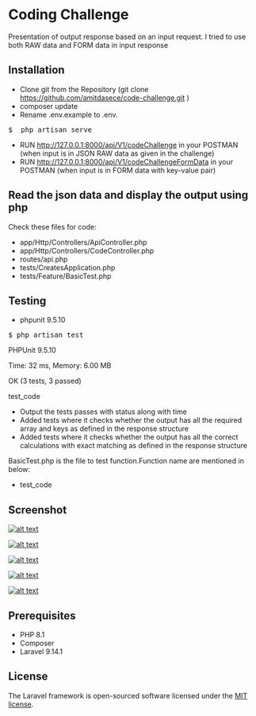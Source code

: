 <h1 dir="auto" data-sourcepos="1:1-1:23">Coding Challenge</h1>
<p dir="auto" data-sourcepos="2:1-2:62">Presentation of output response based on an input request. I tried to use both RAW data and FORM data in input response </p>
<h2 dir="auto" data-sourcepos="26:1-26:15"> <a aria-hidden="true" href="#installation" id="user-content-installation"></a>Installation</h2>
<ul dir="auto" data-sourcepos="28:1-34:78">
  <li data-sourcepos="28:1-29:1">Clone git from the Repository (git clone <a rel="nofollow noreferrer noopener" href="https://github.com/amitdasece/code-challenge.git">https://github.com/amitdasece/code-challenge.git</a> )</li>
  <li data-sourcepos="30:1-30:17">composer update</li>
  <li data-sourcepos="31:1-31:70">Rename .env.example to .env.</li>
</ul>
<div>
  <pre lang="plaintext" data-sourcepos="35:1-40:3"><span lang="plaintext" id="LC1">$ </span><span lang="plaintext" id="LC4"> php artisan serve</span></pre>
</div>
<ul dir="auto" data-sourcepos="41:1-42:0">
  <li data-sourcepos="41:1-42:0">RUN <a rel="nofollow noreferrer noopener" href="http://127.0.0.1:8000/api/codeChallenge">http://127.0.0.1:8000/api/V1/codeChallenge</a> in your POSTMAN (when input is in JSON RAW data as given in the challenge) </li>
  <li>RUN <a rel="nofollow noreferrer noopener" href="http://127.0.0.1:8000/api/codeChallengeFormData">http://127.0.0.1:8000/api/V1/codeChallengeFormData</a> in your POSTMAN (when input is in FORM data with key-value pair) </li>
</ul>

<h2 dir="auto" data-sourcepos="12:1-12:59"> <a aria-hidden="true" href="#read-the-json-data-and-save-it-to-the-database-using-php" id="user-content-read-the-json-data-and-save-it-to-the-database-using-php"></a>Read the json data and display the output using php</h2>
<p dir="auto" data-sourcepos="14:1-15:39">Check these files for code:  </p>
<ul dir="auto" data-sourcepos="145:1-15:39">
<li data-sourcepos="16:1-15:39">app/Http/Controllers/ApiController.php</li>
<li>app/Http/Controllers/CodeController.php</li>
<li>routes/api.php</li>
<li>tests/CreatesApplication.php</li>
<li>tests/Feature/BasicTest.php</li>
</ul>

<h2 dir="auto" data-sourcepos="43:1-43:10"> <a aria-hidden="true" href="#testing" id="user-content-testing"></a>Testing</h2>
<ul dir="auto" data-sourcepos="45:1-46:0">
  <li data-sourcepos="45:1-46:0">phpunit 9.5.10</li>
</ul>
<div>
  <pre lang="plaintext" data-sourcepos="47:1-49:3"><span lang="plaintext" id="LC1">$ php artisan test</span></pre>
</div>
<p dir="auto" data-sourcepos="51:1-51:53">PHPUnit 9.5.10</p>
<p dir="auto" data-sourcepos="53:1-53:28">Time: 32 ms, Memory: 6.00 MB</p>
<p dir="auto" data-sourcepos="55:1-55:26">OK (3 tests, 3 passed)</p>
<p dir="auto" data-sourcepos="55:1-55:26">test_code</p>
<ul dir="auto" data-sourcepos="59:1-62:0">
<li data-sourcepos="55:1-55:26">Output the tests passes with status along with time</li>
<li>Added tests where it checks whether the output has all the required array and keys as defined in the response structure</li>
<li>Added tests where it checks whether the output has all the correct calculations with exact matching as defined in the response structure</li>
</ul>
<p dir="auto" data-sourcepos="57:1-57:91">BasicTest.php is the file to test function.Function name are mentioned in below:</p>
<ul dir="auto" data-sourcepos="59:1-62:0">
  <li data-sourcepos="59:1-59:21">test_code</li>
</ul>
<h2 dir="auto" data-sourcepos="8:1-8:13"> <a aria-hidden="true" href="#screenshot" id="user-content-screenshot"></a>Screenshot</h2>
<p dir="auto" data-sourcepos="10:1-10:103"><a data-canonical-src="https://github.com/amitdasece/code-challenge/blob/main/raw_data_postman_request.png" rel="nofollow noreferrer noopener" href="https://github.com/amitdasece/code-challenge/blob/main/raw_data_postman_request.png"><img decoding="async" data-canonical-src="https://github.com/amitdasece/code-challenge/blob/main/raw_data_postman_request.png" alt="alt text" src="https://github.com/amitdasece/code-challenge/blob/main/raw_data_postman_request.png" loading="lazy"></a></p>
<p dir="auto" data-sourcepos="10:1-10:103"><a data-canonical-src="https://github.com/amitdasece/code-challenge/blob/main/raw_data_postman_response.png" rel="nofollow noreferrer noopener" href="https://github.com/amitdasece/code-challenge/blob/main/raw_data_postman_response.png"><img decoding="async" data-canonical-src="https://github.com/amitdasece/code-challenge/blob/main/raw_data_postman_response.png" alt="alt text" src="https://github.com/amitdasece/code-challenge/blob/main/raw_data_postman_response.png" loading="lazy"></a></p>
<p dir="auto" data-sourcepos="10:1-10:103"><a data-canonical-src="https://github.com/amitdasece/code-challenge/blob/main/form_data_postman_request.png" rel="nofollow noreferrer noopener" href="https://github.com/amitdasece/code-challenge/blob/main/form_data_postman_request.png"><img decoding="async" data-canonical-src="https://github.com/amitdasece/code-challenge/blob/main/form_data_postman_request.png" alt="alt text" src="https://github.com/amitdasece/code-challenge/blob/main/form_data_postman_request.png" loading="lazy"></a></p>
<p dir="auto" data-sourcepos="10:1-10:103"><a data-canonical-src="https://github.com/amitdasece/code-challenge/blob/main/form_data_postman_response.png" rel="nofollow noreferrer noopener" href="https://github.com/amitdasece/code-challenge/blob/main/form_data_postman_response.png"><img decoding="async" data-canonical-src="https://github.com/amitdasece/code-challenge/blob/main/form_data_postman_response.png" alt="alt text" src="https://github.com/amitdasece/code-challenge/blob/main/form_data_postman_response.png" loading="lazy"></a></p>
<p dir="auto" data-sourcepos="10:1-10:103"><a data-canonical-src="https://github.com/amitdasece/code-challenge/blob/main/unitTesting.png" rel="nofollow noreferrer noopener" href="https://github.com/amitdasece/code-challenge/blob/main/unitTesting.png"><img decoding="async" data-canonical-src="https://github.com/amitdasece/code-challenge/blob/main/unitTesting.png" alt="alt text" src="https://github.com/amitdasece/code-challenge/blob/main/unitTesting.png" loading="lazy"></a></p>

<h2 dir="auto" data-sourcepos="17:1-17:16"> <a aria-hidden="true" href="#prerequisites" id="user-content-prerequisites"></a>Prerequisites</h2>
<ul dir="auto" data-sourcepos="19:1-25:0">
  <li data-sourcepos="19:1-19:9">PHP 8.1</li>
  <li data-sourcepos="21:1-21:10">Composer</li>
  <li data-sourcepos="23:1-25:0">Laravel 9.14.1 </li>
</ul>


<h2 dir="auto" data-sourcepos="63:1-63:10"> <a aria-hidden="true" href="#license" id="user-content-license"></a>License</h2>
<p dir="auto" data-sourcepos="65:1-65:117">The Laravel framework is open-sourced software licensed under the <a rel="nofollow noreferrer noopener" href="https://opensource.org/licenses/MIT">MIT license</a>.</p>
